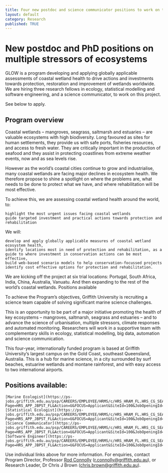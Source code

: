 ```yaml
---
title: Four new postdoc and science communicator positions to work on the global health of wetlands
layout: default
category: Research
published: TRUE
---
```


# New postdoc and PhD positions on multiple stressors of ecosystems

GLOW is a program developing and applying globally applicable assessments of coastal wetland health to drive actions and investments towards protection, restoration and improvement of wetlands worldwide. We are hiring three research fellows in ecology, statistical modelling and software engineering, and a science communicator, to work on this project.

See below to apply.

## Program overview

Coastal wetlands – mangroves, seagrass, saltmarsh and estuaries – are valuable ecosystems with high biodiversity. Long favoured as sites for human settlements, they provide us with safe ports, fisheries resources, and access to fresh water. They are critically important in the production of seafood and they assist in protecting coastlines from extreme weather events, now and as sea levels rise.

However as the world’s coastal cities continue to grow and industrialise, many coastal wetlands are facing major declines in ecosystem health. We therefore propose to shine a spotlight on where the problems are, what needs to be done to protect what we have, and where rehabilitation will be most effective.

​To achieve this, we are assessing coastal wetland health around the world, to:

    highlight the most urgent issues facing coastal wetlands
    guide targeted investment and practical actions towards protection and rehabilitation

We will:

    develop and apply globally applicable measures of coastal wetland ecosystem health,
    identify locations most in need of protection and rehabilitation, as a guide to where investment in conservation actions can be most effective,
    build web-based scenario models to help conservation-focussed projects identify cost effective options for protection and rehabilitation.

We are kicking off the project at six trial locations: Portugal, South Africa, India, China, Australia, Vanuatu. And then expanding to the rest of the world’s coastal wetlands.
Positions available

To achieve the Program’s objectives, Griffith University is recruiting a science team capable of solving significant marine science challenges.

This is an opportunity to be part of a major initiative promoting the health of key ecosystems – mangroves, saltmarsh, seagrass and estuaries – and to advance the science of urbanisation, multiple stressors, climate responses and automated monitoring. Researchers will work in a supportive team with complementary skills in ecology, statistical modelling, big data, automation and science communication.

This four-year, internationally funded program is based at Griffith University’s largest campus on the Gold Coast, southeast Queensland, Australia. This is a hub for marine science, in a city surrounded by surf beaches, estuarine wetlands and montane rainforest, and with easy access to two international airports.
​
## Positions available:

    [Marine Ecologist](https://ps-jobs.griffith.edu.au/psp/CAREERS/EMPLOYEE/HRMS/c/HRS_HRAM_FL.HRS_CG_SEARCH_FL.GBL?Page=HRS_APP_JBPST_FL&Action=U&FOCUS=Applicant&SiteId=100&JobOpeningId=108455&PostingSeq=1)
    [Statistical Ecologist](https://ps-jobs.griffith.edu.au/psp/CAREERS/EMPLOYEE/HRMS/c/HRS_HRAM_FL.HRS_CG_SEARCH_FL.GBL?Page=HRS_APP_JBPST_FL&Action=U&FOCUS=Applicant&SiteId=100&JobOpeningId=108452&PostingSeq=1)
    [Science Communicator](https://ps-jobs.griffith.edu.au/psp/CAREERS/EMPLOYEE/HRMS/c/HRS_HRAM_FL.HRS_CG_SEARCH_FL.GBL?Page=HRS_APP_JBPST_FL&Action=U&FOCUS=Applicant&SiteId=100&JobOpeningId=108457&PostingSeq=1)
    [Software Engineer](https://ps-jobs.griffith.edu.au/psp/CAREERS/EMPLOYEE/HRMS/c/HRS_HRAM_FL.HRS_CG_SEARCH_FL.GBL?Page=HRS_APP_JBPST_FL&Action=U&FOCUS=Applicant&SiteId=100&JobOpeningId=108456&PostingSeq=1)

Use individual links above for more information. For enquiries, contact Program Director, Professor [Rod Connolly](http://www.rodconnolly.com/)  (r.connolly@griffith.edu.au), or Research Leader, Dr Chris J Brown (chris.brown@griffith.edu.au).
